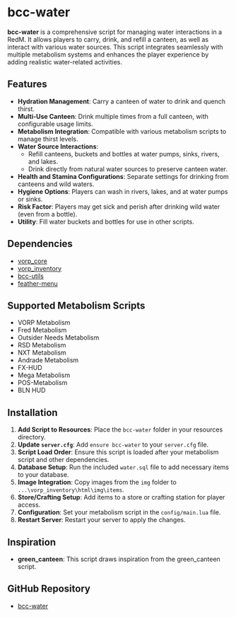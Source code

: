 # bcc-water

**bcc-water** is a comprehensive script for managing water interactions in a RedM. It allows players to carry, drink, and refill a canteen, as well as interact with various water sources. This script integrates seamlessly with multiple metabolism systems and enhances the player experience by adding realistic water-related activities.

## Features

- **Hydration Management**: Carry a canteen of water to drink and quench thirst.
- **Multi-Use Canteen**: Drink multiple times from a full canteen, with configurable usage limits.
- **Metabolism Integration**: Compatible with various metabolism scripts to manage thirst levels.
- **Water Source Interactions**:
  - Refill canteens, buckets and bottles at water pumps, sinks, rivers, and lakes.
  - Drink directly from natural water sources to preserve canteen water.
- **Health and Stamina Configurations**: Separate settings for drinking from canteens and wild waters.
- **Hygiene Options**: Players can wash in rivers, lakes, and at water pumps or sinks.
- **Risk Factor**: Players may get sick and perish after drinking wild water (even from a bottle).
- **Utility**: Fill water buckets and bottles for use in other scripts.

## Dependencies

- [vorp_core](https://github.com/VORPCORE/vorp-core-lua)
- [vorp_inventory](https://github.com/VORPCORE/vorp_inventory-lua)
- [bcc-utils](https://github.com/BryceCanyonCounty/bcc-utils)
- [feather-menu](https://github.com/FeatherFramework/feather-menu/releases/tag/1.2.0)

## Supported Metabolism Scripts

- VORP Metabolism
- Fred Metabolism
- Outsider Needs Metabolism
- RSD Metabolism
- NXT Metabolism
- Andrade Metabolism
- FX-HUD
- Mega Metabolism
- POS-Metabolism
- BLN HUD

## Installation

1. **Add Script to Resources**: Place the `bcc-water` folder in your resources directory.
2. **Update `server.cfg`**: Add `ensure bcc-water` to your `server.cfg` file.
3. **Script Load Order**: Ensure this script is loaded after your metabolism script and other dependencies.
4. **Database Setup**: Run the included `water.sql` file to add necessary items to your database.
5. **Image Integration**: Copy images from the `img` folder to `...\vorp_inventory\html\img\items`.
6. **Store/Crafting Setup**: Add items to a store or crafting station for player access.
7. **Configuration**: Set your metabolism script in the `config/main.lua` file.
8. **Restart Server**: Restart your server to apply the changes.

## Inspiration

- **green_canteen**: This script draws inspiration from the green_canteen script.

## GitHub Repository

- [bcc-water](https://github.com/BryceCanyonCounty/bcc-water)
